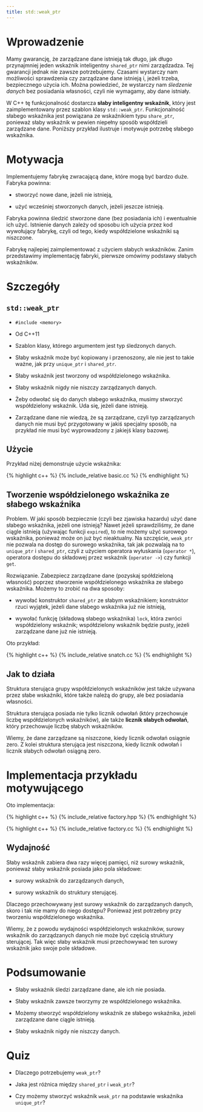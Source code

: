 ```yaml
---
title: std::weak_ptr
---
```


# Wprowadzenie

Mamy gwarancję, że zarządzane dane istnieją tak długo, jak długo
przynajmniej jeden wskaźnik inteligentny `shared_ptr` nimi
zarządzadza.  Tej gwarancji jednak nie zawsze potrzebujemy.  Czasami
wystarczy nam możliwości sprawdzenia czy zarządzane dane istnieją i,
jeżeli trzeba, bezpiecznego użycia ich.  Można powiedzieć, że
wystarczy nam *śledzenie danych* bez posiadania własności, czyli nie
wymagamy, aby dane istniały.

W C++ tę funkcjonalność dostarcza **słaby inteligentny wskaźnik**,
który jest zaimplementowany przez szablon klasy `std::weak_ptr`.
Funkcjonalność słabego wskaźnika jest powiązana ze wskaźnikiem typu
`share_ptr`, ponieważ słaby wskaźnik w pewien niepełny sposób
współdzieli zarządzane dane.  Poniższy przykład ilustruje i motywuje
potrzebę słabego wskaźnika.

# Motywacja

Implementujemy fabrykę zwracającą dane, które mogą być bardzo duże.
Fabryka powinna:

* stworzyć nowe dane, jeżeli nie istnieją,

* użyć wcześniej stworzonych danych, jeżeli jeszcze istnieją.

Fabryka powinna śledzić stworzone dane (bez posiadania ich) i
ewentualnie ich użyć.  Istnienie danych zależy od sposobu ich użycia
przez kod wywołujący fabrykę, czyli od tego, kiedy współdzielone
wskaźniki są niszczone.

Fabrykę najlepiej zaimplementować z użyciem słabych wskaźników.  Zanim
przedstawimy implementację fabryki, pierwsze omówimy podstawy słabych
wskaźników.

# Szczegóły

## `std::weak_ptr`

* `#include <memory>`

* Od C++11

* Szablon klasy, którego argumentem jest typ śledzonych danych.

* Słaby wskaźnik może być kopiowany i przenoszony, ale nie jest to
  takie ważne, jak przy `unique_ptr` i `shared_ptr`.

* Słaby wskaźnik jest tworzony od współdzielonego wskaźnika.

* Słaby wskaźnik nigdy nie niszczy zarządzanych danych.

* Żeby odwołać się do danych słabego wskaźnika, musimy stworzyć
  współdzielony wskaźnik.  Uda się, jeżeli dane istnieją.

* Zarządzane dane nie wiedzą, że są zarządzane, czyli typ zarządzanych
  danych nie musi być przygotowany w jakiś specjalny sposób, na
  przykład nie musi być wyprowadzony z jakiejś klasy bazowej.

## Użycie

Przykład niżej demonstruje użycie wskaźnika:

{% highlight c++ %}
{% include_relative basic.cc %}
{% endhighlight %}

## Tworzenie współdzielonego wskaźnika ze słabego wskaźnika

Problem.  W jaki sposób bezpiecznie (czyli bez zjawiska hazardu) użyć
dane słabego wskaźnika, jeżeli one istnieją?  Nawet jeżeli
sprawdziliśmy, że dane ciągle istnieją (używając funkcji `expired`),
to nie możemy użyć surowego wskaźnika, ponieważ może on już być
nieaktualny.  Na szczęście, `weak_ptr` nie pozwala na dostęp do
surowego wskaźnika, tak jak pozwalają na to `unique_ptr` i
`shared_ptr`, czyli z użyciem operatora wyłuskania (`operator *`),
operatora dostępu do składowej przez wskaźnik (`operator ->`) czy
funkcji `get`.

Rozwiązanie.  Zabezpiecz zarządzane dane (pozyskaj spółdzieloną
własność) poprzez stworzenie współdzielonego wskaźnika ze słabego
wskaźnika.  Możemy to zrobić na dwa sposoby:

* wywołać konstruktor `shared_ptr` ze słabym wskaźnikiem; konstruktor
  rzuci wyjątek, jeżeli dane słabego wskaźnika już nie istnieją,

* wywołać funkcję (składową słabego wskaźnika) `lock`, która zwróci
  współdzielony wskaźnik; współdzielony wskaźnik będzie pusty, jeżeli
  zarządzane dane już nie istnieją.

Oto przykład:

{% highlight c++ %}
{% include_relative snatch.cc %}
{% endhighlight %}

## Jak to działa

Struktura sterująca grupy współdzielonych wskaźników jest także
używana przez słabe wskaźniki, które także należą do grupy, ale bez
posiadania własności.

Struktura sterująca posiada nie tylko licznik odwołań (który
przechowuje liczbę współdzielonych wskaźników), ale także **licznik
słabych odwołań**, który przechowuje liczbę słabych wskaźników.

Wiemy, że dane zarządzane są niszczone, kiedy licznik odwołań osiągnie
zero.  Z kolei struktura sterująca jest niszczona, kiedy licznik
odwołań i licznik słabych odwołań osiągną zero.

# Implementacja przykładu motywującego

Oto implementacja:

{% highlight c++ %}
{% include_relative factory.hpp %}
{% endhighlight %}

{% highlight c++ %}
{% include_relative factory.cc %}
{% endhighlight %}

## Wydajność

Słaby wskaźnik zabiera dwa razy więcej pamięci, niż surowy wskaźnik,
ponieważ słaby wskaźnik posiada jako pola składowe:

* surowy wskaźnik do zarządzanych danych,

* surowy wskaźnik do struktury sterującej.

Dlaczego przechowywany jest surowy wskaźnik do zarządzanych danych,
skoro i tak nie mamy do niego dostępu?  Ponieważ jest potrzebny przy
tworzeniu współdzielonego wskaźnika.

Wiemy, że z powodu wydajności współdzielonych wskaźników, surowy
wskaźnik do zarządzanych danych nie może być częścią struktury
sterującej.  Tak więc słaby wskaźnik musi przechowywać ten surowy
wskaźnik jako swoje pole składowe.

# Podsumowanie

* Słaby wskaźnik śledzi zarządzane dane, ale ich nie posiada.

* Słaby wskaźnik zawsze tworzymy ze współdzielonego wskaźnika.

* Możemy stworzyć współdzielony wskaźnik ze słabego wskaźnika, jeżeli
  zarządzane dane ciągle istnieją.

* Słaby wskaźnik nigdy nie niszczy danych.

# Quiz

* Dlaczego potrzebujemy `weak_ptr`?

* Jaka jest różnica między `shared_ptr` i `weak_ptr`?

* Czy możemy stworzyć wskaźnik `weak_ptr` na podstawie wskaźnika
  `unique_ptr`?

<!-- LocalWords: -->

